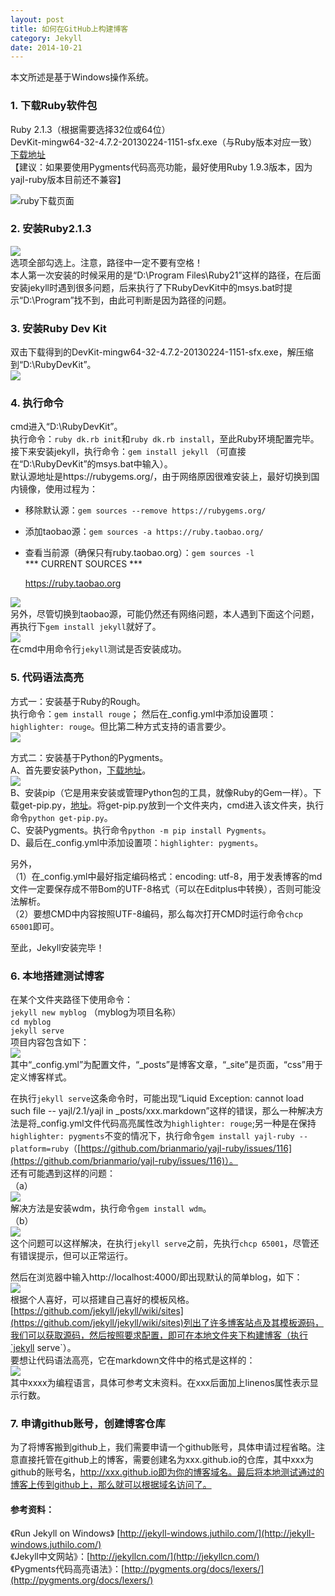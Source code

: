 ```yaml
---
layout: post
title: 如何在GitHub上构建博客
category: Jekyll
date: 2014-10-21
---
```

本文所述是基于Windows操作系统。

### **1. 下载Ruby软件包**  ###
Ruby 2.1.3（根据需要选择32位或64位）  
DevKit-mingw64-32-4.7.2-20130224-1151-sfx.exe（与Ruby版本对应一致）  
[下载地址](http://rubyinstaller.org/downloads/)  
【建议：如果要使用Pygments代码高亮功能，最好使用Ruby 1.9.3版本，因为yajl-ruby版本目前还不兼容】

![ruby下载页面](http://iofisher.qiniudn.com/%40%2Fblog%2Fruby_installers.jpg)

### **2. 安装Ruby2.1.3** ###
![](http://iofisher.qiniudn.com/%40%2Fblog%2Finstall_ruby.jpg)  
选项全部勾选上。注意，路径中一定不要有空格！  
本人第一次安装的时候采用的是“D:\Program Files\Ruby21”这样的路径，在后面安装jekyll时遇到很多问题，后来执行了下RubyDevKit中的msys.bat时提示“D:\Program”找不到，由此可判断是因为路径的问题。

### **3. 安装Ruby Dev Kit** ###
双击下载得到的DevKit-mingw64-32-4.7.2-20130224-1151-sfx.exe，解压缩到“D:\RubyDevKit”。  
![](http://iofisher.qiniudn.com/%40%2Fblog%2Finstall_rubydevkit.jpg)


### **4. 执行命令** ###
cmd进入“D:\RubyDevKit”。  
执行命令：`ruby dk.rb init`和`ruby dk.rb install`，至此Ruby环境配置完毕。  
接下来安装jekyll，执行命令：`gem install jekyll` （可直接在“D:\RubyDevKit”的msys.bat中输入）。  
默认源地址是https://rubygems.org/，由于网络原因很难安装上，最好切换到国内镜像，使用过程为：


- 移除默认源：`gem sources --remove https://rubygems.org/`
- 添加taobao源：`gem sources -a https://ruby.taobao.org/`  

- 查看当前源（确保只有ruby.taobao.org）：`gem sources -l`  
     *** CURRENT SOURCES ***

     https://ruby.taobao.org
  
![](http://iofisher.qiniudn.com/%40%2Fblog%2Finstall_ruby_cmd.jpg)  
另外，尽管切换到taobao源，可能仍然还有网络问题，本人遇到下面这个问题，再执行下`gem install jekyll`就好了。  
![](http://iofisher.qiniudn.com/%40%2Fblog%2Finstall_ruby_network_problem.jpg)  
在cmd中用命令行`jekyll`测试是否安装成功。

### **5. 代码语法高亮** ###
方式一：安装基于Ruby的Rough。  
执行命令：`gem install rouge`；
然后在_config.yml中添加设置项：`highlighter: rouge`。但比第二种方式支持的语言要少。  
![](http://iofisher.qiniudn.com/%40%2Fblog%2Fgem_install_rough.jpg)  

方式二：安装基于Python的Pygments。  
A、首先要安装Python，[下载地址](https://www.python.org/download/)。  
![](http://iofisher.qiniudn.com/%40%2Fblog%2Finstall_python.jpg)    
B、安装pip（它是用来安装或管理Python包的工具，就像Ruby的Gem一样）。下载get-pip.py，[地址](https://pip.pypa.io/en/latest/installing.html)。将get-pip.py放到一个文件夹内，cmd进入该文件夹，执行命令`python get-pip.py`。  
C、安装Pygments。执行命令`python -m pip install Pygments`。  
D、最后在_config.yml中添加设置项：`highlighter: pygments`。

另外，  
（1）在_config.yml中最好指定编码格式：encoding: utf-8，用于发表博客的md文件一定要保存成不带Bom的UTF-8格式（可以在Editplus中转换），否则可能没法解析。  
（2）要想CMD中内容按照UTF-8编码，那么每次打开CMD时运行命令`chcp 65001`即可。

至此，Jekyll安装完毕！

### **6. 本地搭建测试博客** ###

在某个文件夹路径下使用命令：  
`jekyll new myblog` （myblog为项目名称）  
`cd myblog`  
`jekyll serve`  
项目内容包含如下：  
![](http://iofisher.qiniudn.com/%40%2Fblog%2Fjekyll_demo_blog.png)  
其中“\_config.yml”为配置文件，“\_posts”是博客文章，“\_site”是页面，“css”用于定义博客样式。  
  
在执行`jekyll serve`这条命令时，可能出现“Liquid Exception: cannot load such file -- yajl/2.1/yajl in _posts/xxx.markdown”这样的错误，那么一种解决方法是将_config.yml文件代码高亮属性改为`highlighter: rouge`;另一种是在保持`highlighter: pygments`不变的情况下，执行命令`gem install yajl-ruby --platform=ruby`（[https://github.com/brianmario/yajl-ruby/issues/116](https://github.com/brianmario/yajl-ruby/issues/116)）。  
还有可能遇到这样的问题：  
（a）  
![](http://iofisher.qiniudn.com/%40%2Fblog%2Fwdm-problem.jpg)    
解决方法是安装wdm，执行命令`gem install wdm`。  
（b）  
![](http://iofisher.qiniudn.com/%40%2Fblog%2Fposix-spawn-problem.jpg)  
这个问题可以这样解决，在执行`jekyll serve`之前，先执行`chcp 65001`，尽管还有错误提示，但可以正常运行。  
  
然后在浏览器中输入http://localhost:4000/即出现默认的简单blog，如下：  
![](http://iofisher.qiniudn.com/%40%2Fblog%2Fsimple_demo_blog.png)  
根据个人喜好，可以搭建自己喜好的模板风格。[https://github.com/jekyll/jekyll/wiki/sites](https://github.com/jekyll/jekyll/wiki/sites)列出了许多博客站点及其模板源码，我们可以获取源码，然后按照要求配置，即可在本地文件夹下构建博客（执行`jekyll serve`）。  
要想让代码语法高亮，它在markdown文件中的格式是这样的：  
![](http://iofisher.qiniudn.com/%40%2Fblog%2Fcode_synax_highlight_pyments.jpg)  
其中xxxx为编程语言，具体可参考文末资料。在xxx后面加上linenos属性表示显示行数。

### **7. 申请github账号，创建博客仓库** ###
为了将博客搬到github上，我们需要申请一个github账号，具体申请过程省略。注意直接托管在github上的博客，需要创建名为xxx.github.io的仓库，其中xxx为github的账号名，http://xxx.github.io即为你的博客域名。最后将本地测试通过的博客上传到github上，那么就可以根据域名访问了。
  


#### 参考资料： ####
《Run Jekyll on Windows》 [http://jekyll-windows.juthilo.com/](http://jekyll-windows.juthilo.com/)  
《Jekyll中文网站》：[http://jekyllcn.com/](http://jekyllcn.com/)  
《Pygments代码高亮语法》：[http://pygments.org/docs/lexers/](http://pygments.org/docs/lexers/)